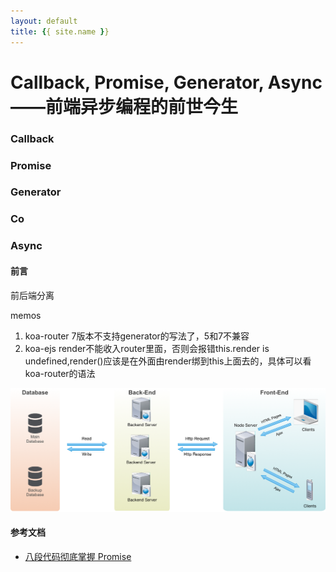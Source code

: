 ```yaml
---
layout: default
title: {{ site.name }}
---
```


# Callback, Promise, Generator, Async——前端异步编程的前世今生
### Callback
### Promise
### Generator
### Co
### Async

#### 前言

前后端分离

memos
1. koa-router 7版本不支持generator的写法了，5和7不兼容
2. koa-ejs  render不能收入router里面，否则会报错this.render is undefined,render()应该是在外面由render绑到this上面去的，具体可以看koa-router的语法

![前后端分离结构图](../../img/技术分享/koa1.png)


#### 参考文档
+ [八段代码彻底掌握 Promise](https://juejin.im/post/597724c26fb9a06bb75260e8?utm_source=gold_browser_extension)

